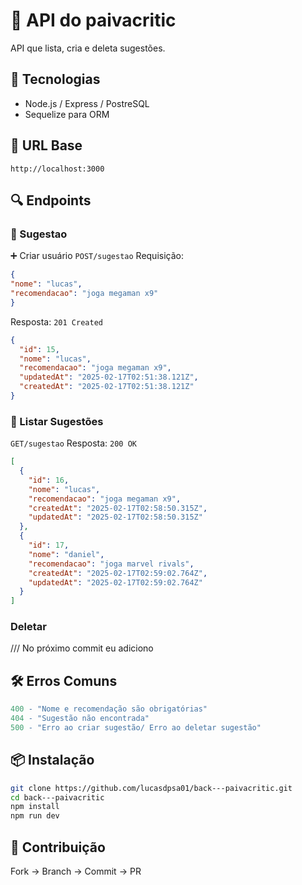 # 📌 API do paivacritic
API que lista, cria e deleta sugestões.


## 🚀 Tecnologias
- Node.js / Express / PostreSQL
- Sequelize para ORM


## 📡 URL Base
``` http://localhost:3000 ```


## 🔍 Endpoints
### 📝 Sugestao
➕ Criar usuário
``` POST/sugestao ```
Requisição:
```json
{
"nome": "lucas",
"recomendacao": "joga megaman x9"
}
```

Resposta: ``` 201 Created ```
```json
{
  "id": 15,
  "nome": "lucas",
  "recomendacao": "joga megaman x9",
  "updatedAt": "2025-02-17T02:51:38.121Z",
  "createdAt": "2025-02-17T02:51:38.121Z"
}
```


### 📄 Listar Sugestões
``` GET/sugestao ```
Resposta: ``` 200 OK ```
```json
[
  {
    "id": 16,
    "nome": "lucas",
    "recomendacao": "joga megaman x9",
    "createdAt": "2025-02-17T02:58:50.315Z",
    "updatedAt": "2025-02-17T02:58:50.315Z"
  },
  {
    "id": 17,
    "nome": "daniel",
    "recomendacao": "joga marvel rivals",
    "createdAt": "2025-02-17T02:59:02.764Z",
    "updatedAt": "2025-02-17T02:59:02.764Z"
  }
]
```
### Deletar
/// No próximo commit eu adiciono


## 🛠 Erros Comuns

```mathematica
400 - "Nome e recomendação são obrigatórias"
404 - "Sugestão não encontrada"
500 - "Erro ao criar sugestão/ Erro ao deletar sugestão"
```

## 📦 Instalação
```bash
git clone https://github.com/lucasdpsa01/back---paivacritic.git
cd back---paivacritic
npm install
npm run dev
```

## 🤝 Contribuição

Fork → Branch → Commit → PR

